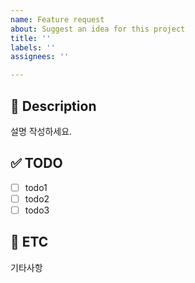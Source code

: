 ```yaml
---
name: Feature request
about: Suggest an idea for this project
title: ''
labels: ''
assignees: ''

---
```


## 📄 Description
설명 작성하세요.

## ✅ TODO
- [ ] todo1
- [ ] todo2
- [ ] todo3

## 🎸 ETC
기타사항
